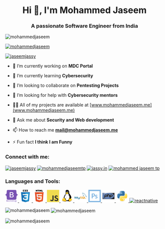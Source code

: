 <h1 align="center">Hi 👋, I'm Mohammed Jaseem</h1>
<h3 align="center">A passionate Software Engineer from India</h3>

<p align="left"> <img src="https://komarev.com/ghpvc/?username=mohammedjaseem&label=Profile%20views&color=0e75b6&style=flat" alt="mohammedjaseem" /> </p>

<p align="left"> <a href="https://github.com/ryo-ma/github-profile-trophy"><img src="https://github-profile-trophy.vercel.app/?username=mohammedjaseem" alt="mohammedjaseem" /></a> </p>

<p align="left"> <a href="https://twitter.com/jaseemjassy" target="blank"><img src="https://img.shields.io/twitter/follow/jaseemjassy?logo=twitter&style=for-the-badge" alt="jaseemjassy" /></a> </p>

- 🔭 I’m currently working on **MDC Portal**

- 🌱 I’m currently learning **Cybersecurity**

- 👯 I’m looking to collaborate on **Pentesting Projects**

- 🤝 I’m looking for help with **Cybersecurity mentors**

- 👨‍💻 All of my projects are available at [www.mohammedjaseem.me](www.mohammedjaseem.me)

- 💬 Ask me about **Security and Web development**

- 📫 How to reach me **mail@mohammedjaseem.me**

- ⚡ Fun fact **I think I am Funny**

<h3 align="left">Connect with me:</h3>
<p align="left">
<a href="https://twitter.com/jaseemjassy" target="blank"><img align="center" src="https://raw.githubusercontent.com/rahuldkjain/github-profile-readme-generator/master/src/images/icons/Social/twitter.svg" alt="jaseemjassy" height="30" width="40" /></a>
<a href="https://linkedin.com/in/mohammedjaseemtp" target="blank"><img align="center" src="https://raw.githubusercontent.com/rahuldkjain/github-profile-readme-generator/master/src/images/icons/Social/linked-in-alt.svg" alt="mohammedjaseemtp" height="30" width="40" /></a>
<a href="https://instagram.com/jassy.in" target="blank"><img align="center" src="https://raw.githubusercontent.com/rahuldkjain/github-profile-readme-generator/master/src/images/icons/Social/instagram.svg" alt="jassy.in" height="30" width="40" /></a>
<a href="https://www.youtube.com/c/mohammed jaseem tp" target="blank"><img align="center" src="https://raw.githubusercontent.com/rahuldkjain/github-profile-readme-generator/master/src/images/icons/Social/youtube.svg" alt="mohammed jaseem tp" height="30" width="40" /></a>
</p>
<h3 align="left">Languages and Tools:</h3>
<p align="left"> <a href="https://getbootstrap.com" target="_blank"> <img src="https://raw.githubusercontent.com/devicons/devicon/master/icons/bootstrap/bootstrap-plain-wordmark.svg" alt="bootstrap" width="40" height="40"/> </a> <a href="https://www.w3schools.com/css/" target="_blank"> <img src="https://raw.githubusercontent.com/devicons/devicon/master/icons/css3/css3-original-wordmark.svg" alt="css3" width="40" height="40"/> </a> <a href="https://www.w3.org/html/" target="_blank"> <img src="https://raw.githubusercontent.com/devicons/devicon/master/icons/html5/html5-original-wordmark.svg" alt="html5" width="40" height="40"/> </a> <a href="https://developer.mozilla.org/en-US/docs/Web/JavaScript" target="_blank"> <img src="https://raw.githubusercontent.com/devicons/devicon/master/icons/javascript/javascript-original.svg" alt="javascript" width="40" height="40"/> </a> <a href="https://www.linux.org/" target="_blank"> <img src="https://raw.githubusercontent.com/devicons/devicon/master/icons/linux/linux-original.svg" alt="linux" width="40" height="40"/> </a> <a href="https://www.mysql.com/" target="_blank"> <img src="https://raw.githubusercontent.com/devicons/devicon/master/icons/mysql/mysql-original-wordmark.svg" alt="mysql" width="40" height="40"/> </a> <a href="https://www.photoshop.com/en" target="_blank"> <img src="https://raw.githubusercontent.com/devicons/devicon/master/icons/photoshop/photoshop-line.svg" alt="photoshop" width="40" height="40"/> </a> <a href="https://www.php.net" target="_blank"> <img src="https://raw.githubusercontent.com/devicons/devicon/master/icons/php/php-original.svg" alt="php" width="40" height="40"/> </a> <a href="https://www.python.org" target="_blank"> <img src="https://raw.githubusercontent.com/devicons/devicon/master/icons/python/python-original.svg" alt="python" width="40" height="40"/> </a> <a href="https://reactnative.dev/" target="_blank"> <img src="https://reactnative.dev/img/header_logo.svg" alt="reactnative" width="40" height="40"/> </a> </p>

<p><img align="left" src="https://github-readme-stats.vercel.app/api/top-langs?username=mohammedjaseem&show_icons=true&locale=en&layout=compact" alt="mohammedjaseem" /></p>

<p>&nbsp;<img align="center" src="https://github-readme-stats.vercel.app/api?username=mohammedjaseem&show_icons=true&locale=en" alt="mohammedjaseem" /></p>

<p><img align="center" src="https://github-readme-streak-stats.herokuapp.com/?user=mohammedjaseem&" alt="mohammedjaseem" /></p>

